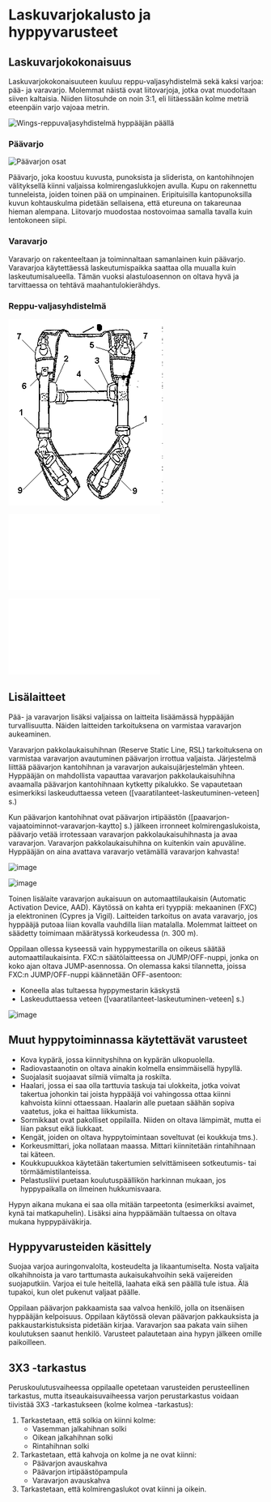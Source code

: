 # Laskuvarjokalusto ja hyppyvarusteet

## Laskuvarjokokonaisuus  



Laskuvarjokokonaisuuteen kuuluu reppu-valjasyhdistelmä sekä kaksi
varjoa: pää- ja varavarjo. Molemmat näistä ovat liitovarjoja, jotka ovat
muodoltaan siiven kaltaisia. Niiden liitosuhde on noin 3:1, eli
liitäessään kolme metriä eteenpäin varjo vajoaa metrin.

![Wings-reppuvaljasyhdistelmä hyppääjän päällä](/kuvat/Reppu-valjas-etu.png)

###  Päävarjo  

![Päävarjon osat](/kuvat/Paavarjon-osat.jpg)

Päävarjo, joka koostuu kuvusta, punoksista ja sliderista, on
kantohihnojen välityksellä kiinni valjaissa kolmirengaslukkojen avulla.
Kupu on rakennettu tunneleista, joiden toinen pää on umpinainen.
Eripituisilla kantopunoksilla kuvun kohtauskulma pidetään sellaisena,
että etureuna on takareunaa hieman alempana. Liitovarjo muodostaa
nostovoimaa samalla tavalla kuin lentokoneen siipi.

###  Varavarjo  

Varavarjo on rakenteeltaan ja toiminnaltaan samanlainen kuin päävarjo.
Varavarjoa käytettäessä laskeutumispaikka saattaa olla muualla kuin
laskeutumisalueella. Tämän vuoksi alastuloasennon on oltava hyvä ja
tarvittaessa on tehtävä maahantulokierähdys.

### Reppu-valjasyhdistelmä  

![](/kuvat/osat_wings_2016.gif)

![Valjaat](/kuvat/Reppu-nova.pdf)

![image](/kuvat/Reppu-pl.pdf)

## Lisälaitteet  

Pää- ja varavarjon lisäksi valjaissa on laitteita lisäämässä hyppääjän
turvallisuutta. Näiden laitteiden tarkoituksena on varmistaa varavarjon
aukeaminen.

Varavarjon pakkolaukaisuhihnan (Reserve Static Line, RSL) tarkoituksena
on varmistaa varavarjon avautuminen päävarjon irrottua valjaista.
Järjestelmä liittää päävarjon kantohihnan ja varavarjon
aukaisujärjestelmän yhteen. Hyppääjän on mahdollista vapauttaa
varavarjon pakkolaukaisuhihna avaamalla päävarjon kantohihnaan kytketty
pikalukko. Se vapautetaan esimerkiksi laskeuduttaessa veteen (\[vaaratilanteet-laskeutuminen-veteen\] s.)

Kun päävarjon kantohihnat ovat päävarjon irtipäästön (\[paavarjon-vajaatoiminnot-varavarjon-kaytto\] s.) jälkeen irronneet
kolmirengaslukoista, päävarjo vetää irrotessaan varavarjon
pakkolaukaisuhihnasta ja avaa varavarjon. Varavarjon pakkolaukaisuhihna
on kuitenkin vain apuväline. Hyppääjän on aina avattava varavarjo
vetämällä varavarjon kahvasta!

![image](/kuvat/Kolmirengaslukko.jpg)

![image](/kuvat/Kolmirengaslukko-auki.jpeg)

Toinen lisälaite varavarjon aukaisuun on automaattilaukaisin (Automatic
Activation Device, AAD). Käytössä on kahta eri tyyppiä: mekaaninen (FXC)
ja elektroninen (Cypres ja Vigil). Laitteiden tarkoitus on avata
varavarjo, jos hyppääjä putoaa liian kovalla vauhdilla liian matalalla.
Molemmat laitteet on säädetty toimimaan määrätyssä korkeudessa (n. 300
m).

Oppilaan ollessa kyseessä vain hyppymestarilla on oikeus säätää
automaattilaukaisinta. FXC:n säätölaitteessa on JUMP/OFF-nuppi, jonka on
koko ajan oltava JUMP-asennossa. On olemassa kaksi tilannetta, joissa
FXC:n JUMP/OFF-nuppi käännetään OFF-asentoon:

-   Koneella alas tultaessa hyppymestarin käskystä
-   Laskeuduttaessa veteen (\[vaaratilanteet-laskeutuminen-veteen\] s.)

![image](/kuvat/AAD-Cypres.jpg)

## Muut hyppytoiminnassa käytettävät varusteet  


-   Kova kypärä, jossa kiinnityshihna on kypärän ulkopuolella.
-   Radiovastaanotin on oltava ainakin kolmella ensimmäisellä hypyllä.
-   Suojalasit suojaavat silmiä viimalta ja roskilta.
-   Haalari, jossa ei saa olla tarttuvia taskuja tai ulokkeita, jotka
    voivat takertua johonkin tai joista hyppääjä voi vahingossa ottaa
    kiinni kahvoista kiinni ottaessaan. Haalarin alle puetaan säähän
    sopiva vaatetus, joka ei haittaa liikkumista.
-   Sormikkaat ovat pakolliset oppilailla. Niiden on oltava lämpimät,
    mutta ei liian paksut eikä liukkaat.
-   Kengät, joiden on oltava hyppytoimintaan soveltuvat (ei
    koukkuja tms.).
-   Korkeusmittari, joka nollataan maassa. Mittari kiinnitetään
    rintahihnaan tai käteen.
-   Koukkupuukkoa käytetään takertumien selvittämiseen sotkeutumis-
    tai törmäämistilanteissa.
-   Pelastusliivi puetaan koulutuspäällikön harkinnan mukaan, jos
    hyppypaikalla on ilmeinen hukkumisvaara.

Hypyn aikana mukana ei saa olla mitään tarpeetonta (esimerkiksi avaimet,
kynä tai matkapuhelin). Lisäksi aina hyppäämään tultaessa on oltava
mukana hyppypäiväkirja.

## Hyppyvarusteiden käsittely  

Suojaa varjoa auringonvalolta, kosteudelta ja likaantumiselta. Nosta
valjaita olkahihnoista ja varo tarttumasta aukaisukahvoihin sekä
vaijereiden suojaputkiin. Varjoa ei tule heitellä, laahata eikä sen
päällä tule istua. Älä tupakoi, kun olet pukenut valjaat päälle.

Oppilaan päävarjon pakkaamista saa valvoa henkilö, jolla on itsenäisen
hyppääjän kelpoisuus. Oppilaan käytössä olevan päävarjon pakkauksista ja
pakkaustarkistuksista pidetään kirjaa. Varavarjon saa pakata vain siihen
koulutuksen saanut henkilö. Varusteet palautetaan aina hypyn jälkeen
omille paikoilleen.

## 3X3 -tarkastus  


Peruskoulutusvaiheessa oppilaalle opetetaan varusteiden perusteellinen
tarkastus, mutta itseaukaisuvaiheessa varjon perustarkastus voidaan
tiivistää 3X3 -tarkastukseen (kolme kolmea -tarkastus):

1.  Tarkastetaan, että solkia on kiinni kolme:
    -   Vasemman jalkahihnan solki
    -   Oikean jalkahihnan solki
    -   Rintahihnan solki
2.  Tarkastetaan, että kahvoja on kolme ja ne ovat kiinni:
    -   Päävarjon avauskahva
    -   Päävarjon irtipäästöpampula
    -   Varavarjon avauskahva
3.  Tarkastetaan, että kolmirengaslukot ovat kiinni ja oikein.
